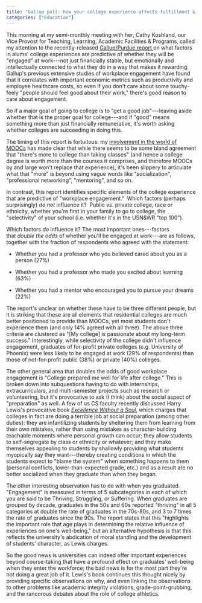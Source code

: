 ```yaml
---
title: "Gallup poll: how your college experience affects fulfillment & well-being at work"
categories: ["Education"]
---
```


This morning at my semi-monthly meeting with her, Cathy Koshland, our Vice Provost for Teaching, Learning, Academic Facilities & Programs, called my attention to the recently-released [Gallup/Purdue report ](http://www.gallup.com/strategicconsulting/168791/gallup-purdue-index-inaugural-national-report.aspx)on what factors in alums' college experiences are predictive of whether they will be "engaged" at work---not just financially stable, but emotionally and intellectually connected to what they do in a way that makes it rewarding. Gallup's previous extensive studies of workplace engagement have found that it correlates with important economic metrics such as productivity and employee healthcare costs, so even if you don't care about some touchy-feely "people should feel good about their work," there's good reason to care about engagement.

So if a major goal of going to college is to "get a good job"---leaving aside whether that is the proper goal for college---and if "good" means something more than just financially remunerative, it's worth asking whether colleges are succeeding in doing this.

The timing of this report is fortuitous: my [involvement in the world of MOOCs](http://mooclab.berkeley.edu/about-brcoe/academic-director) has made clear that while there seems to be some bland agreement that "there's more to college than taking classes" (and hence a college degree is worth more than the courses it comprises, and therefore MOOCs by and large won't replace that experience), it's been slippery to articulate what that "more" is beyond using vague words like "socialization", "professional networking", "mentoring", and so on.

In contrast, this report identifies specific elements of the college experience that are predictive of "workplace engagement."  Which factors (perhaps surprisingly) *do not* influence it?  Public vs. private college, race or ethnicity, whether you're first in your family to go to college, the "selectivity" of your school (i.e. whether it's in the USN&WR "top 100").

Which factors *do* influence it? The most important ones---factors that *double the odds* of whether you'll be engaged at work---are as follows, together with the fraction of respondents who agreed with the statement:

*   Whether you had a professor who you believed cared about you as a person (27%)

*   Whether you had a professor who made you excited about learning (63%)

*   Whether you had a mentor who encouraged you to pursue your dreams (22%)

The report's unclear on whether these have to be three different people, but it is striking that these are all elements that residential colleges are much better positioned to provide than MOOCs, yet most students don't experience them (and only 14% agreed with all three). The above three criteria are clustered as "[My college] is passionate about my long-term success." Interestingly, while selectivity of the college didn't influence engagement, graduates of for-profit private colleges (e.g. University of Phoenix) were less likely to be engaged at work (29% of respondents) than those of not-for-profit public (38%) or private (40%) colleges.

The other general area that doubles the odds of good workplace engagement is "College prepared me well for life after college." This is broken down into subquestions having to do with internships, extracurriculars, and multi-semester projects such as research or volunteering, but it's provocative to ask (I think) about the social aspect of "preparation" as well. A few of us CS faculty recently discussed Harry Lewis's provocative book [*Excellence Without a Soul*](http://www.amazon.com/Excellence-Without-Soul-Liberal-Education/dp/1586485016/ref=pd_bbs_sr_1/102-7252876-7976958?ie=UTF8&s=books&qid=1188765725&sr=8-1), which charges that colleges in fact are doing a terrible job at social preparation (among other duties): they are infantilizing students by sheltering them from learning from their own mistakes, rather than using mistakes as character-building teachable moments where personal growth can occur; they allow students to self-segregate by class or ethnicity or whatever; and they make themselves appealing to students by shallowly providing what students myopically say they want---thereby creating conditions in which the students expect to "blame the system" when something happens to them (personal conflicts, lower-than-expected grade, etc.) and as a result are no better socialized when they graduate than when they began.

The other interesting observation has to do with when you graduated. "Engagement" is measured in terms of 5 subcategories in each of which you are said to be Thriving, Struggling, or Suffering. When graduates are grouped by decade, graduates in the 50s and 60s reported "thriving" in all 5 categories at double the rate of graduates in the 70s-80s, and 3 to 7 times the rate of graduates since the 90s. The report states that this "highlights the important role that age plays in determining the relative influence of experiences on one's well-being," but an alternative hypothesis is that this reflects the university's abdication of moral standing and the development of students' character, as Lewis charges.

So the good news is universities can indeed offer important experiences beyond course-taking that have a profound effect on graduates' well-being when they enter the workforce; the bad news is for the most part they're not doing a great job of it. Lewis's book continues this thought nicely by providing specific observations on why, and even linking the observations to other problems like academic integrity violations, grade-point-grubbing, and the rancorous debates about the role of college athletics.
